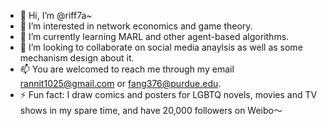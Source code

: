 - 👋 Hi, I’m @riff7a~
- 👀 I’m interested in network economics and game theory.
- 🌱 I’m currently learning MARL and other agent-based algorithms.
- 💞️ I’m looking to collaborate on social media anaylsis as well as some mechanism design about it.
- 📫 You are welcomed to reach me through my email rannit1025@gmail.com or fang376@purdue.edu.
- ⚡ Fun fact: I draw comics and posters for LGBTQ novels, movies and TV shows in my spare time, and have 20,000 followers on Weibo～

<!---
riff7a/riff7a is a ✨ special ✨ repository because its `README.md` (this file) appears on your GitHub profile.
You can click the Preview link to take a look at your changes.
--->
